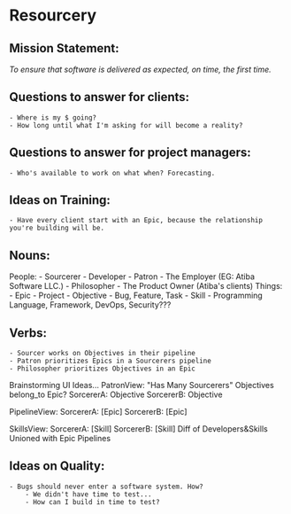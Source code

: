 # Resourcery

## Mission Statement:
_To ensure that software is delivered as expected, on time, the first time._


## Questions to answer for clients:
    - Where is my $ going?
    - How long until what I'm asking for will become a reality?

## Questions to answer for project managers:
    - Who's available to work on what when? Forecasting.

## Ideas on Training:
    - Have every client start with an Epic, because the relationship you're building will be.


## Nouns:
People:
    - Sourcerer - Developer
    - Patron - The Employer (EG: Atiba Software LLC.)
    - Philosopher - The Product Owner (Atiba's clients)
Things:
    - Epic - Project
    - Objective - Bug, Feature, Task
    - Skill - Programming Language, Framework, DevOps, Security???

## Verbs:
    - Sourcer works on Objectives in their pipeline
    - Patron prioritizes Epics in a Sourcerers pipeline
    - Philosopher prioritizes Objectives in an Epic


Brainstorming UI Ideas...
PatronView: "Has Many Sourcerers" Objectives belong_to Epic?
     SorcererA: Objective
     SorcererB: Objective

PipelineView:
     SorcererA: [Epic]
     SorcererB: [Epic]

SkillsView:
     SorcererA: [Skill]
     SorcererB: [Skill]
Diff of Developers&Skills Unioned with Epic Pipelines

## Ideas on Quality:
    - Bugs should never enter a software system. How?
        - We didn't have time to test...
        - How can I build in time to test?




